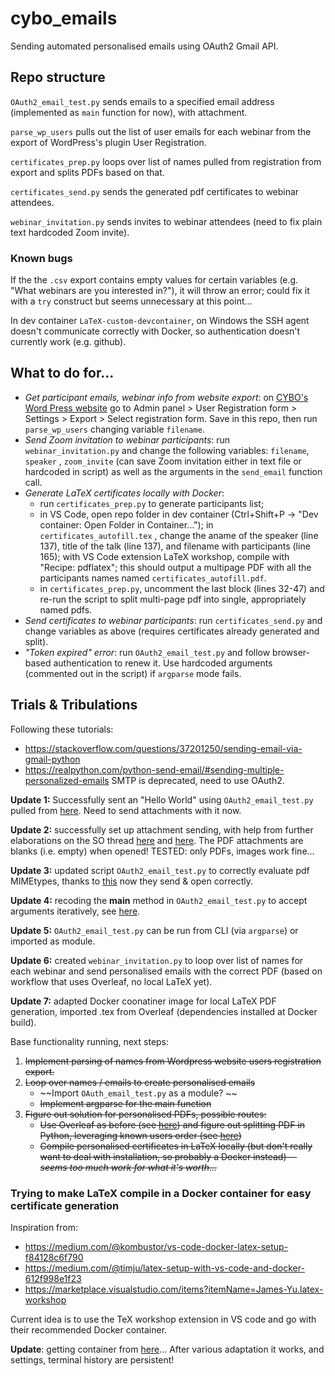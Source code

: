 # cybo_emails
Sending automated personalised emails using OAuth2 Gmail API. 

## Repo structure
`OAuth2_email_test.py` sends emails to a specified email address (implemented as `main` function for now), with attachment. 

`parse_wp_users` pulls out the list of user emails for each webinar from the export of WordPress's plugin User Registration. 

`certificates_prep.py` loops over list of names pulled from registration from export and splits PDFs based on that. 

`certificates_send.py` sends the generated pdf certificates to webinar attendees. 

`webinar_invitation.py` sends invites to webinar attendees (need to fix plain text hardcoded Zoom invite). 

### Known bugs
If the the `.csv` export contains empty values for certain variables (e.g. "What webinars are you interested in?"), it will throw an error; could fix it with a `try` construct but seems unnecessary at this point... 

In dev container `LaTeX-custom-devcontainer`, on Windows the SSH agent doesn't communicate correctly with Docker, so authentication doesn't currently work (e.g. github). 

## What to do for...
 - *Get participant emails, webinar info from website export*: on [CYBO's Word Press website](https://conferenceyoungbotanists.000webhostapp.com/) go to Admin panel > User Registration form > Settings > Export > Select registration form. Save in this repo, then run `parse_wp_users` changing variable `filename`. 
 - *Send Zoom invitation to webinar participants*: run `webinar_invitation.py` and change the following variables: `filename`, `speaker` , `zoom_invite` (can save Zoom invitation either in text file or hardcoded in script) as well as the arguments in the `send_email` function call. 
 - *Generate LaTeX certificates locally with Docker*: 
    - run `certificates_prep.py` to generate participants list; 
    - in VS Code, open repo folder in dev container (Ctrl+Shift+P -> "Dev container: Open Folder in Container..."); in `certificates_autofill.tex` , change the aname of the speaker (line 137), title of the talk (line 137), and filename with participants (line 165); with VS Code extension LaTeX workshop, compile with "Recipe: pdflatex"; this should output a multipage PDF with all the participants names named `certificates_autofill.pdf`. 
    - in `certificates_prep.py`, uncomment the last block (lines 32-47) and re-run the script to split multi-page pdf into single, appropriately named pdfs. 
 - *Send certificates to webinar participants*: run `certificates_send.py` and change variables as above (requires certificates already generated and split). 
 - *"Token expired" error*: run `OAuth2_email_test.py` and follow browser-based authentication to renew it. Use hardcoded arguments (commented out in the script) if `argparse` mode fails. 

 ## Trials & Tribulations
 Following these tutorials: 
 - https://stackoverflow.com/questions/37201250/sending-email-via-gmail-python 
 - https://realpython.com/python-send-email/#sending-multiple-personalized-emails 
 SMTP is deprecated, need to use OAuth2. 

 **Update 1:** Successfully sent an "Hello World" using `OAuth2_email_test.py` pulled from [here](https://stackoverflow.com/a/40942045/7722773). Need to send attachments with it now. 

**Update 2:** successfully set up attachment sending, with help from further elaborations on the SO thread [here](https://stackoverflow.com/a/43379469/7722773) and [here](https://stackoverflow.com/a/49620786/7722773). The PDF attachments are blanks (i.e. empty) when opened! TESTED: only PDFs, images work fine...

**Update 3:** updated script `OAuth2_email_test.py` to correctly evaluate pdf MIMEtypes, thanks to [this](https://stackoverflow.com/a/11921241/7722773) now they send & open correctly. 

**Update 4:** recoding the __main__ method in `OAuth2_email_test.py` to accept arguments iteratively, see [here](https://stackoverflow.com/a/42747728/7722773). 

**Update 5:** `OAuth2_email_test.py` can be run from CLI (via `argparse`) or imported as module.  

**Update 6:** created `webinar_invitation.py` to loop over list of names for each webinar and send personalised emails with the correct PDF (based on workflow that uses Overleaf, no local LaTeX yet). 

**Update 7:** adapted Docker coonatiner image for local LaTeX PDF generation, imported .tex from Overleaf (dependencies installed at Docker build). 

Base functionality running, next steps: 
 1. ~~Implement parsing of names from Wordpress website users registration export.~~
 2. ~~Loop over names / emails to create personalised emails~~
    - ~~Import `OAuth_email_test.py` as a module? ~~
    - ~~Implement argparse for the main function~~
 3. ~~Figure out solution for personalised PDFs, possible routes:~~ 
    - ~~Use Overleaf as before (see [here](https://www.overleaf.com/project/660fa8e25e8920231dabd66e)) and figure out splitting PDF in Python, leveraging known users order (see [here](https://stackoverflow.com/questions/70817546/how-do-i-split-a-pdf-using-python-every-page-that-contains-a-set-of-specific-un))~~ 
    - ~~Compile personalised certificates in LaTeX locally (but don't really want to deal with installation, so probably a Docker instead) -- *seems too much work for what it's worth...*~~

### Trying to make LaTeX compile in a Docker container for easy certificate generation
Inspiration from: 
 - https://medium.com/@kombustor/vs-code-docker-latex-setup-f84128c6f790 
 - https://medium.com/@timju/latex-setup-with-vs-code-and-docker-612f998e1f23 
 - https://marketplace.visualstudio.com/items?itemName=James-Yu.latex-workshop 

Current idea is to use the TeX workshop extension in VS code and go with their recommended Docker container. 

**Update**: getting container from [here](https://github.com/qdm12/latexdevcontainer)... After various adaptation it works, and settings, terminal history are persistent! 